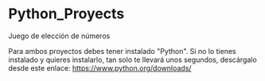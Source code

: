 # Python_Proyects
Juego de elección de números

Para ambos proyectos debes tener instalado "Python".
Si no lo tienes instalado y quieres instalarlo, tan solo te llevará unos segundos, descárgalo desde este enlace:
https://www.python.org/downloads/
